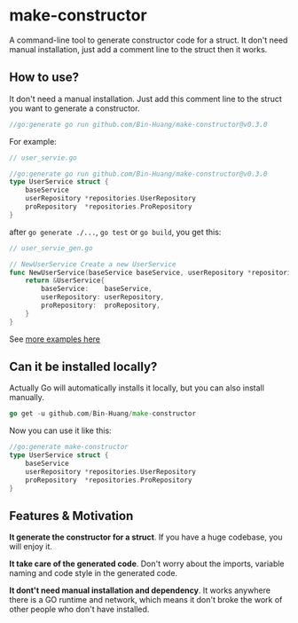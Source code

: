 # make-constructor

A command-line tool to generate constructor code for a struct. It don't need manual installation, just add a comment line to the struct then it works.

## How to use?

It don't need a manual installation. Just add this comment line to the struct you want to generate a constructor.

```go
//go:generate go run github.com/Bin-Huang/make-constructor@v0.3.0
```

For example:

```go
// user_servie.go

//go:generate go run github.com/Bin-Huang/make-constructor@v0.3.0
type UserService struct {
	baseService
	userRepository *repositories.UserRepository
	proRepository  *repositories.ProRepository
}
```

after `go generate ./...`, `go test` or `go build`, you get this:

```go
// user_servie_gen.go

// NewUserService Create a new UserService
func NewUserService(baseService baseService, userRepository *repositories.UserRepository, proRepository *repositories.ProRepository) *UserService {
	return &UserService{
		baseService:    baseService,
		userRepository: userRepository,
		proRepository:  proRepository,
	}
}
```

See [more examples here](https://github.com/Bin-Huang/make-constructor/tree/master/test)

## Can it be installed locally?

Actually Go will automatically installs it locally, but you can also install manually. 

```go
go get -u github.com/Bin-Huang/make-constructor
```

Now you can use it like this:

```go
//go:generate make-constructor
type UserService struct {
	baseService
	userRepository *repositories.UserRepository
	proRepository  *repositories.ProRepository
}
```

## Features & Motivation

**It generate the constructor for a struct**. If you have a huge codebase, you will enjoy it.

**It take care of the generated code**. Don't worry about the imports, variable naming and code style in the generated code.

**It dont't need manual installation and dependency**. It works anywhere there is a GO runtime and network, which means it don't broke the work of other people who don't have installed.

